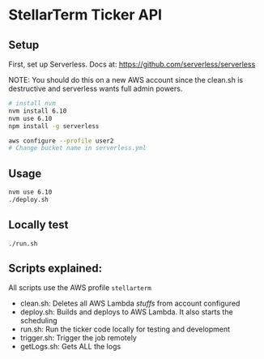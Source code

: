 # StellarTerm Ticker API



## Setup
First, set up Serverless. Docs at: https://github.com/serverless/serverless

NOTE: You should do this on a new AWS account since the clean.sh is destructive and serverless wants full admin powers.

```sh
# install nvm
nvm install 6.10
nvm use 6.10
npm install -g serverless

aws configure --profile user2
# Change bucket name in serverless.yml
```

## Usage
```sh
nvm use 6.10
./deploy.sh
```

## Locally test
```
./run.sh
```

## Scripts explained:
All scripts use the AWS profile `stellarterm`
- clean.sh: Deletes all AWS Lambda _stuffs_ from account configured
- deploy.sh: Builds and deploys to AWS Lambda. It also starts the scheduling
- run.sh: Run the ticker code locally for testing and development
- trigger.sh: Trigger the job remotely
- getLogs.sh: Gets ALL the logs
